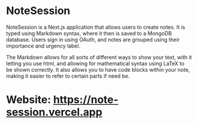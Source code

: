 # NoteSession

NoteSession is a Next.js application that allows users to create notes. It is typed using Markdown syntax, where it then is saved to a MongoDB database. Users sign in using OAuth, and notes are grouped using their importance and urgency label. 

The Markdown allows for all sorts of different ways to show your text, with it letting you use html, and allowing for mathematical syntax using LaTeX to be shown correctly. It also allows you to have code blocks within your note, making it easier to refer to certain parts if need be. 

# Website: https://note-session.vercel.app